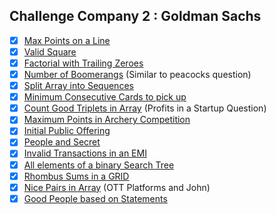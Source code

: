 ## Challenge Company 2 : Goldman Sachs
- [x] [Max Points on a Line](https://leetcode.com/problems/max-points-on-a-line/)
- [x] [Valid Square](https://leetcode.com/problems/valid-square/)
- [x] [Factorial with Trailing Zeroes](https://leetcode.com/problems/factorial-trailing-zeroes/)
- [x] [Number of Boomerangs](https://leetcode.com/problems/number-of-boomerangs/) (Similar to peacocks question)
- [x] [Split Array into Sequences](https://leetcode.com/problems/split-array-into-consecutive-subsequences/)
- [x] [Minimum Consecutive Cards to pick up](https://leetcode.com/problems/minimum-consecutive-cards-to-pick-up/)
- [x] [Count Good Triplets in Array](https://leetcode.com/problems/count-good-triplets-in-an-array/) (Profits in a Startup Question)
- [x] [Maximum Points in Archery Competition](https://leetcode.com/problems/maximum-points-in-an-archery-competition/)
- [x] [Initial Public Offering](https://leetcode.com/problems/ipo/)
- [x] [People and Secret](https://leetcode.com/problems/number-of-people-aware-of-a-secret/)
- [x] [Invalid Transactions in an EMI](https://leetcode.com/problems/invalid-transactions/)
- [x] [All elements of a binary Search Tree](https://leetcode.com/problems/all-elements-in-two-binary-search-trees/)
- [x] [Rhombus Sums in a GRID](https://leetcode.com/problems/get-biggest-three-rhombus-sums-in-a-grid/)
- [x] [Nice Pairs in Array](https://leetcode.com/problems/count-nice-pairs-in-an-array/) (OTT Platforms and John)
- [x] [Good People based on Statements](https://leetcode.com/problems/maximum-good-people-based-on-statements/)
